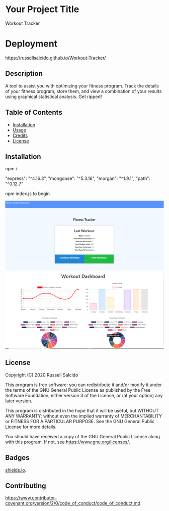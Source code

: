 # Your Project Title

Workout Tracker 

# Deployment

https://russellsalcido.github.io/Workout-Tracker/

## Description 

A tool to assist you with optimizing your fitness program. Track the details of your fitness program, store them, and view a combination of your results using graphical statistical analysis. Get ripped!

## Table of Contents

* [Installation](#installation)
* [Usage](#usage)
* [Credits](#credits)
* [License](#license)

## Installation

npm i 

   "express": "^4.16.3",
    "mongoose": "^5.3.16",
    "morgan": "^1.9.1",
    "path": "^0.12.7"

npm index.js to begin

![Picture Example](WT1.png)
![Picture Example](WT2.png)

## License

Copyright (C) 2020  Russell Salcido

This program is free software: you can redistribute it and/or modify
it under the terms of the GNU General Public License as published by
the Free Software Foundation, either version 3 of the License, or
(at your option) any later version.

This program is distributed in the hope that it will be useful,
but WITHOUT ANY WARRANTY; without even the implied warranty of
MERCHANTABILITY or FITNESS FOR A PARTICULAR PURPOSE.  See the
GNU General Public License for more details.

You should have received a copy of the GNU General Public License
along with this program.  If not, see <https://www.gnu.org/licenses/>.

## Badges

[shields.io](https://shields.io/).


## Contributing

https://www.contributor-covenant.org/version/2/0/code_of_conduct/code_of_conduct.md


